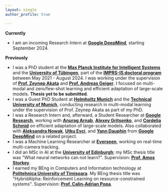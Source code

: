 ```yaml
---
layout: single
author_profile: true

---
```

**Currently**

- I am an incoming Research Intern at **[Google DeepMind](https://deepmind.google/)**, starting September 2024. 


**Previously**
- I was a PhD student at the **[Max Planck Institute for Intelligent Systems](https://is.mpg.de/)** and the **[University of Tübingen](https://uni-tuebingen.de/en/)**, part of the **[IMPRS-IS doctoral program](https://imprs.is.mpg.de/)** between May 2021 - August 2024. I was working under the supervision of **[Prof. Zeynep Akata](https://scholar.google.com/citations?user=jQl9RtkAAAAJ&hl=en)** and **[Prof. Andreas Geiger](https://scholar.google.ca/citations?user=SrVnrPcAAAAJ&hl=en)**. I focused on multi-modal and zero/few-shot learning and efficient adaptation of large-scale models. **Thesis yet to be submitted**.
- I was a Guest PhD Student at **[Helmholtz Munich](https://www.helmholtz-munich.de/en)** and the **[Technical University of Munich](https://www.tum.de/en/)**, conducting research in multi-modal learning under the supervision of Prof. Zeynep Akata as part of my PhD.
- I was a Research Intern and, afterward, a Student Researcher at **[Google Research](https://research.google/teams/perception/)**, working with **[Anurag Arnab](https://scholar.google.com/citations?user=l2FS2_IAAAAJ&hl=en)**, **[Alexey Gritsenko](https://scholar.google.nl/citations?user=zTy9cUwAAAAJ&hl=en)**,  and **[Cordelia Schmid](https://scholar.google.com/citations?user=IvqCXP4AAAAJ&hl=en)** on efficient adaptation of large-scale models. Also collaborated with **[Aleksandra Nowak](https://scholar.google.com/citations?user=2A-eZhQAAAAJ&hl=pl)**, **[Utku Evci](https://scholar.google.com/citations?user=8yGMMwcAAAAJ&hl=en)**, and **[Yann Dauphin](https://scholar.google.com/citations?user=XSforroAAAAJ&hl=en)** from **[Google DeepMind](https://deepmind.google/)** on a related project.
- I was a Machine Learning Researcher at **[Everseen](https://everseen.com/)**, working on real-time multi-camera tracking.
- I did an MSc in AI at the **[University of Edinburgh](https://www.ed.ac.uk/)**; my MSc thesis title was "What neural networks can not learn?". Supervision: **[Prof. Amos Storkey](https://www.bayeswatch.com/)**. 
- I earned my BEng in Computers and Information technology at **[Politehnica University of Timisoara](https://www.upt.ro/Universitatea-Politehnica-Timisoara_en.html)**. My BEng thesis title was "HybridAlpha: Reinforcement Learning on resource-constrained systems". Supervision: **[Prof. Calin-Adrian Popa](https://sites.google.com/site/popacalinadrian/)**. 

